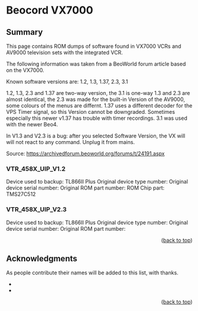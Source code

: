 # Beocord VX7000

## Summary

This page contains ROM dumps of software found in VX7000 VCRs and AV9000 television sets with the integrated VCR.

The following information was taken from a BeoWorld forum article based on the VX7000.

Known software versions are: 1.2, 1.3, 1.37, 2.3, 3.1

1.2, 1.3, 2.3 and 1.37 are two-way version, the 3.1 is one-way
1.3 and 2.3 are almost identical, the 2.3 was made for the built-in Version of the AV9000, some colours of the menus are differnt.
1.37 uses a different decoder for the VPS Timer signal, so this Version cannot be downgraded. Sometimes especially this newer v1.37 has trouble with timer recordings.
3.1 was used with the newer Beo4.

In V1.3 and V2.3 is a bug: after you selected Software Version, the VX will will not react to any command. Unplug it from mains.

Source: https://archivedforum.beoworld.org/forums/t/24191.aspx

### VTR_458X_UIP_V1.2
Device used to backup: TL866II Plus
Original device type number:
Original device serial number:
Original ROM part number:
ROM Chip part: TMS27C512

### VTR_458X_UIP_V2.3
Device used to backup: TL866II Plus
Original device type number:
Original device serial number:
Original ROM part number:

<p align="right">(<a href="#top">back to top</a>)</p>


<!-- ACKNOWLEDGMENTS -->
## Acknowledgments

As people contribute their names will be added to this list, with thanks.

* []()
* []()

<p align="right">(<a href="#top">back to top</a>)</p>
